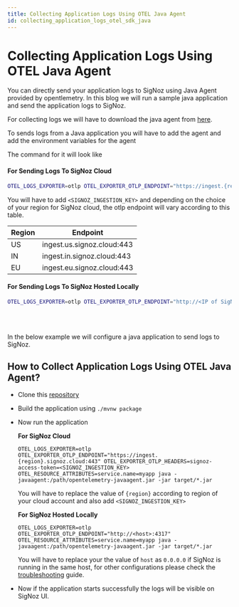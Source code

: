 ```yaml
---
title: Collecting Application Logs Using OTEL Java Agent
id: collecting_application_logs_otel_sdk_java
---
```


# Collecting Application Logs Using OTEL Java Agent

You can directly send your application logs to SigNoz using Java Agent provided by opentlemetry.
In this blog we will run a sample java application and send the application logs to SigNoz.


For collecting logs we will have to download the java agent from [here](https://github.com/open-telemetry/opentelemetry-java-instrumentation/releases/latest/download/opentelemetry-javaagent.jar).


To sends logs from a Java application you will have to add the agent and add the environment variables for the agent 

The command for it will look like

#### For Sending Logs To SigNoz Cloud
```bash
OTEL_LOGS_EXPORTER=otlp OTEL_EXPORTER_OTLP_ENDPOINT="https://ingest.{region}.signoz.cloud:443" OTEL_EXPORTER_OTLP_HEADERS=signoz-access-token=<SIGNOZ_INGESTION_KEY> OTEL_RESOURCE_ATTRIBUTES=service.name=<app_name> java -javaagent:/path/opentelemetry-javaagent.jar -jar  <myapp>.jar
```

 You will have to add `<SIGNOZ_INGESTION_KEY>` and depending on the choice of your region for SigNoz cloud, the otlp endpoint will vary according to this table.

  | Region | Endpoint                   |
  | ------ | -------------------------- |
  | US     | ingest.us.signoz.cloud:443 |
  | IN     | ingest.in.signoz.cloud:443 |
  | EU     | ingest.eu.signoz.cloud:443 |

#### For Sending Logs To SigNoz Hosted Locally
```bash
OTEL_LOGS_EXPORTER=otlp OTEL_EXPORTER_OTLP_ENDPOINT="http://<IP of SigNoz Backend>:4317" OTEL_RESOURCE_ATTRIBUTES=service.name=<app_name> java -javaagent:/path/opentelemetry-javaagent.jar -jar  <myapp>.jar
```

<br></br>

In the below example we will configure a java application to send logs to SigNoz.

## How to Collect Application Logs Using OTEL Java Agent?

* Clone this [repository](https://github.com/SigNoz/spring-petclinic)
* Build the application using `./mvnw package`
* Now run the application

  **For SigNoz Cloud**
  ```
  OTEL_LOGS_EXPORTER=otlp OTEL_EXPORTER_OTLP_ENDPOINT="https://ingest.{region}.signoz.cloud:443" OTEL_EXPORTER_OTLP_HEADERS=signoz-access-token=<SIGNOZ_INGESTION_KEY> OTEL_RESOURCE_ATTRIBUTES=service.name=myapp java -javaagent:/path/opentelemetry-javaagent.jar -jar target/*.jar
  ```
  
  You will have to replace the value of `{region}` according to region of your cloud account and also add `<SIGNOZ_INGESTION_KEY>`

  **For SigNoz Hosted Locally**
  ```
  OTEL_LOGS_EXPORTER=otlp OTEL_EXPORTER_OTLP_ENDPOINT="http://<host>:4317" OTEL_RESOURCE_ATTRIBUTES=service.name=myapp java -javaagent:/path/opentelemetry-javaagent.jar -jar target/*.jar
  ```

  You will have to replace your the value of `host` as  `0.0.0.0` if SigNoz is running in the same host, for other configurations please check the 
 [troubleshooting](../install/troubleshooting.md#signoz-otel-collector-address-grid) guide.

* Now if the application starts successfully the logs will be visible on SigNoz UI.
